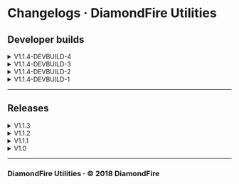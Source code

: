 # Changelogs &middot; DiamondFire Utilities

## Developer builds

<details>
<summary>V1.1.4-DEVBUILD-4</summary>

## Changelog &middot; 1.1.4-DEVBUILD-4

Click [here]() to download.

### What's new?

### What changed?

- Disabled `/item <upload|download|list>` until the release of the new website

</details>

<details>
<summary>V1.1.4-DEVBUILD-3</summary>

## Changelog &middot; 1.1.4-DEVBUILD-3

Click [here]() to download.

### What's new?

- Added `/item <upload|download|list>`

</details>

<details>
<summary>V1.1.4-DEVBUILD-2</summary>

## Changelog &middot; 1.1.4-DEVBUILD-2

Click [here]() to download.

### What's new?

- Added Discord Rich Presence support
- Added Language files

</details>
<details>
<summary>V1.1.4-DEVBUILD-1</summary>

## Changelog &middot; 1.1.4-DEVBUILD-1

Click [here]() to download.

### What's new?

- Added a configuration option to make it so you need to type `/plot varpurge confirm` to varpurge.
- Added a feature to the `/num` command that allows the command to now accept one number argument for a single number item.
- Added the `/lore edit <line>` command, this command will take the specified line of item lore, append `/lore set <line>` to
  the front, and put the text into your chatbox.
- Added support for color codes in the `/give` command.
- Added support for adding a `-s` argument onto the end of the `/var` command to make the variable a save variable.
- Added the `/lore copy` and the `/lore paste [history index]` commands, these commands allow for copying lore from one item
  and pasting it onto another.
- Added a configuration option that allows you to disable having to type `/plot clear confirm` to clear a plot.
- Added an override to the default command cooldown, this makes it so that sending another command while the default command cooldown has not finished does not reset the command cooldown.
- Added internal utilities within the mod for detecting what the ID of the plot the player currently on is, the owner of
  the plot, the location of the plot, and the size of the plot, etc.. Additionally, added utilities for detecting whether the
  player is inside a support session, and what mode the player is in.
- Added the `/rejoin` command.
- Added a feature that improves code printing so that locations get properly transfered between plots. When copying, a
  location item will be converted into a "location offset", then, when printing, that "location offset" will be applied to
  the plot corner location. This means that locations will no longer break when being transferred between plots.
- Added a configuration option to allow for quick item renaming to work with all items, not only number, text, and variable items.

### What changed?

- Fixed a bug where the pitch and yaw arguments would not work for the `/loc move` command.
- Fixed a crash where a missing opening piston could crash Minecraft.
- Fixed a bug where the code printer could put two items inside a code chest where there as supposed to be one.
  </details>

---

## Releases

<details>
<summary>V1.1.3</summary>

### What's new?

- Added `/loc align` (sets the location to the corner of the block), `/loc center` (centers the location on a block), and `/loc move <x> <y> <z> [pitch] [yaw]` (increments the location by the given coordinates)
- Made it so if you hold two locations (one in your offhand and one in your mainhand) the area between those two locations is highlighted.
- Made it so when you click on the `/itemdata` output, the outputted NBT is copied to your clipboard.
- Made it so "generic." is automatically added to the attribute name when running the `/attribute add` and `/attribute remove` commands.
- Made it so when you shift + left click (while looking at air) when holding either a text item, number item, or variable item the item name will be automatically put into your chatbox so you can easily change the item name.
- Added `/disenchant \<enchantment>` and `/clearenchants`, along with a `/enchant` override.

### What has changed?

- Fixed the bug where you could get kicked from the server for having an invalid hotbar selection.
  </details>

<details>
<summary>V1.1.2</summary>

### What's new?

- Added `/code export <file name>` and `/code import <file name>`
  </details>

<details>
<summary>V1.1.1</summary>

### What's new?

- Held location item highlights the selected block on the plot
- Added `/txt <text>` and `/var <text>`
- Added quick code selection
  - Press <kbd>V</kbd> while looking at a code block to copy the sign data
  - Click on another code block to paste the copied sign data

### What has changed?

- More information added to `/setflags` to prevent confusion.
- `/give` does no longer replace the current held item
- `/give` now uses Minecraft's default command while in singleplayer
- Highlighted pistons are now shown through blocks
- Fixed typo for the DisallowDrops Player Action
- Small changes to command help menu
  </details>

<details>
<summary>V1.0</summary>
This release contains most of the features that were planned when the development of this mod started. The main features include code copy/pasting, a bunch of item manipulation commands, and a couple other shortcuts and utilities.
</details>

---

### DiamondFire Utilities &middot; &copy; 2018 DiamondFire
